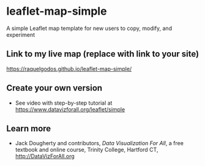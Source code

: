 # leaflet-map-simple
A simple Leaflet map template for new users to copy, modify, and experiment

## Link to my live map (replace with link to your site)

https://raquelgodos.github.io/leaflet-map-simple/

## Create your own version
- See video with step-by-step tutorial at https://www.datavizforall.org/leaflet/simple

## Learn more
- Jack Dougherty and contributors, *Data Visualization For All*, a free textbook and online course, Trinity College, Hartford CT, http://DataVizForAll.org
